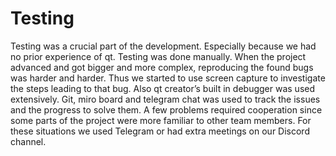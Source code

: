 # Testing

Testing was a crucial part of the development. Especially because we had no prior experience of qt. Testing was done manually. When the project advanced and got bigger and more complex, reproducing the found bugs was harder and harder. Thus we started to use screen capture to investigate the steps leading to that bug. Also qt creator’s built in debugger was used extensively. Git, miro board and telegram chat was used to track the issues and the progress to solve them. 
A few problems required cooperation since some parts of the project were more familiar to other team members. For these situations we used Telegram or had extra meetings on our Discord channel.



